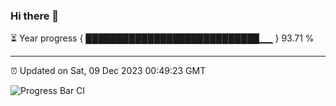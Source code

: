 ### Hi there 👋

⏳ Year progress { ████████████████████████████▁▁ } 93.71 %

---

⏰ Updated on Sat, 09 Dec 2023 00:49:23 GMT

![Progress Bar CI](https://github.com/liununu/liununu/workflows/Progress%20Bar%20CI/badge.svg)
